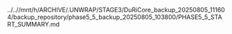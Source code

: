 ../..//mnt/h/ARCHIVE/.UNWRAP/STAGE3/DuRiCore_backup_20250805_111604/backup_repository/phase5_5_backup_20250805_103800/PHASE5_5_START_SUMMARY.md